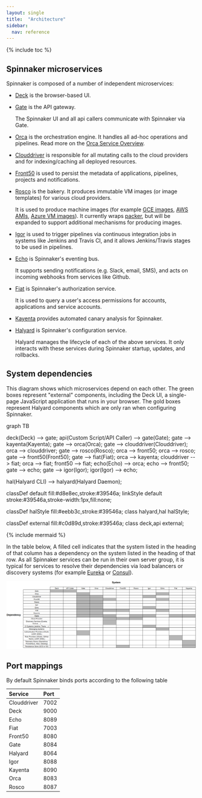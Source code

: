 ```yaml
---
layout: single
title:  "Architecture"
sidebar:
  nav: reference
---
```


{% include toc %}

## Spinnaker microservices

Spinnaker is composed of a number of independent microservices:

* [Deck](https://github.com/spinnaker/deck) is the browser-based UI.

* [Gate](https://github.com/spinnaker/gate) is the API gateway.

  The Spinnaker UI and all api callers communicate with Spinnaker via Gate.

* [Orca](https://github.com/spinnaker/orca) is the orchestration engine.
  It handles all ad-hoc operations and pipelines.
  Read more on the [Orca Service Overview](/guides/developer/service-overviews/orca).

* [Clouddriver](https://github.com/spinnaker/clouddriver) is responsible for all
mutating calls to the cloud providers and for indexing/caching all deployed
resources.

* [Front50](https://github.com/spinnaker/front50) is used to persist the
metadata of applications, pipelines, projects and notifications.

* [Rosco](https://github.com/spinnaker/rosco) is the bakery. It produces immutable 
VM images (or image templates) for various cloud providers.

  It is used to produce machine images (for example [GCE
    images](https://cloud.google.com/compute/docs/images),
    [AWS AMIs](http://docs.aws.amazon.com/AWSEC2/latest/UserGuide/AMIs.html),
    [Azure VM images](https://docs.microsoft.com/en-us/azure/virtual-machines/linux/classic/about-images)).
    It currently wraps [packer](https://www.packer.io/), but will be expanded to
    support additional mechanisms for producing images.

* [Igor](https://github.com/spinnaker/igor) is used to trigger pipelines via
continuous integration jobs in systems like Jenkins and Travis CI, and it allows
Jenkins/Travis stages to be used in pipelines.

* [Echo](https://github.com/spinnaker/echo) is Spinnaker's eventing bus.

  It supports sending notifications (e.g. Slack, email, SMS), and acts
  on incoming webhooks from services like Github.

* [Fiat](https://github.com/spinnaker/fiat) is Spinnaker's authorization
service.

  It is used to query a user's access permissions for accounts, applications
and service accounts.

* [Kayenta](https://github.com/spinnaker/kayenta) provides automated canary
analysis for Spinnaker.

* [Halyard](https://github.com/spinnaker/halyard) is Spinnaker's configuration
service.

  Halyard manages the lifecycle of each of the above services. It only interacts
  with these services during Spinnaker startup, updates, and rollbacks.

## System dependencies

 This diagram shows which microservices depend on each other. The green
 boxes represent "external" components, including the Deck UI, a single-page
 JavaScript application that runs in your browser. The gold boxes represent Halyard components
 which are only ran when configuring Spinnaker.

 <div class="mermaid">
 graph TB

 deck(Deck) --> gate;
 api(Custom Script/API Caller) --> gate(Gate);
 gate --> kayenta(Kayenta);
 gate --> orca(Orca);
 gate --> clouddriver(Clouddriver);
 orca --> clouddriver;
 gate --> rosco(Rosco);
 orca --> front50;
 orca --> rosco;
 gate --> front50(Front50);
 gate --> fiat(Fiat);
 orca --> kayenta;
 clouddriver --> fiat;
 orca --> fiat;
 front50 --> fiat;
 echo(Echo) --> orca;
 echo --> front50;
 gate --> echo;
 gate --> igor(Igor);
 igor(Igor) --> echo;

 hal(Halyard CLI) --> halyard(Halyard Daemon);

 classDef default fill:#d8e8ec,stroke:#39546a;
 linkStyle default stroke:#39546a,stroke-width:1px,fill:none;

 classDef halStyle fill:#eebb3c,stroke:#39546a;
 class halyard,hal halStyle;

 classDef external fill:#c0d89d,stroke:#39546a;
 class deck,api external;
 </div>

 {% include mermaid %}

In the table below, A filled cell indicates that the system listed in the
heading of that column has a dependency on the system listed in the heading of
that row. As all Spinnaker services can be run in their own server group, it is
typical for services to resolve their dependencies via load balancers or
discovery systems (for example [Eureka](https://github.com/Netflix/eureka) or
[Consul](https://www.consul.io/)).

![](graph.png)

## Port mappings

By default Spinnaker binds ports according to the following table

| Service     | Port              |
| :---------- | :---------------- |
| Clouddriver | 7002              |
| Deck        | 9000              |
| Echo        | 8089              |
| Fiat        | 7003              |
| Front50     | 8080              |
| Gate        | 8084              |
| Halyard     | 8064              |
| Igor        | 8088              |
| Kayenta     | 8090              |
| Orca        | 8083              |
| Rosco       | 8087              |
